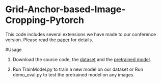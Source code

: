 # Grid-Anchor-based-Image-Cropping-Pytorch
This code includes several extensions we have made to our conference version. Please read the [paper](https://drive.google.com/open?id=1Bd1VaqYVycB7Npv5OdXKl-znKs_APl4n) for details.

#Usage
1. Download the source code, the [dataset](https://drive.google.com/open?id=1X9xK5O9cx4_MvDkWAs5wVuM-mPWINaqa) and the [pretrained model](https://drive.google.com/open?id=1kaNWvfIdtbh2GIPNSWXdxqyS-d2DR1F3).

2. Run TrainModel.py to train a new model on our dataset or Run demo_eval.py to test the pretrained model on any images.
